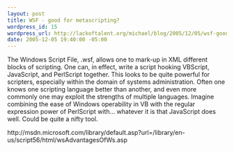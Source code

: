 ```yaml
--- 
layout: post
title: WSF - good for metascripting?
wordpress_id: 15
wordpress_url: http://lackoftalent.org/michael/blog/2005/12/05/wsf-good-for-metascripting/
date: 2005-12-05 19:40:00 -05:00
---
```

<p>The Windows Script File, .wsf, allows one to mark-up in XML different blocks of scripting. One can, in effect, write a script hooking VBScript, JavaScript, and PerlScript together. This looks to be quite powerful for scripters, especially within the domain of systems administration. Often one knows one scripting language better than another, and even more commonly one may exploit the strengths of multiple languages. Imagine combining the ease of Windows operability in VB with the regular expression power of PerlScript with... whatever it is that JavaScript does well. Could be quite a nifty tool.</p>
<p>http://msdn.microsoft.com/library/default.asp?url=/library/en-us/script56/html/wsAdvantagesOfWs.asp
</p>
